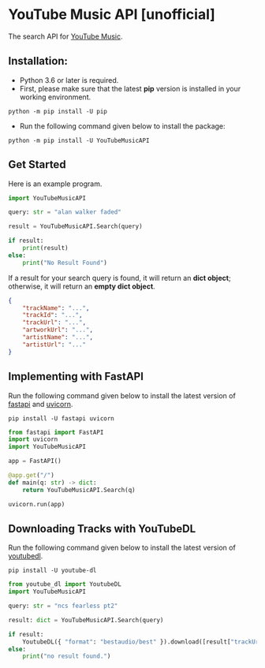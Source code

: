 # YouTube Music API [unofficial]
The search API for [YouTube Music](https://music.youtube.com/).

## Installation:
- Python 3.6 or later is required.
- First, please make sure that the latest **pip** version is installed in your working environment.
```
python -m pip install -U pip
```
- Run the following command given below to install the package:
```
python -m pip install -U YouTubeMusicAPI
```

## Get Started
Here is an example program.
```python
import YouTubeMusicAPI

query: str = "alan walker faded"

result = YouTubeMusicAPI.Search(query)

if result:
    print(result)
else:
    print("No Result Found")
```
If a result for your search query is found, it will return an **dict object**; otherwise, it will return an **empty dict object**. 
```json
{
    "trackName": "...",
    "trackId": "...",
    "trackUrl": "...",
    "artworkUrl": "...",
    "artistName": "...",
    "artistUrl": "..."
}
```

## Implementing with FastAPI
Run the following command given below to install the latest version of [fastapi](https://pypi.org/project/fastapi/) and [uvicorn](https://pypi.org/project/uvicorn/).

```
pip install -U fastapi uvicorn
```

```python
from fastapi import FastAPI
import uvicorn
import YouTubeMusicAPI

app = FastAPI()

@app.get("/")
def main(q: str) -> dict:
    return YouTubeMusicAPI.Search(q)

uvicorn.run(app)
```

## Downloading Tracks with YouTubeDL
Run the following command given below to install the latest version of [youtubedl](https://pypi.org/project/youtube-dl/).

```
pip install -U youtube-dl
```

```python
from youtube_dl import YoutubeDL
import YouTubeMusicAPI

query: str = "ncs fearless pt2"

result: dict = YouTubeMusicAPI.Search(query)

if result:
    YoutubeDL({ "format": "bestaudio/best" }).download([result["trackUrl"]])
else:
    print("no result found.")
```
